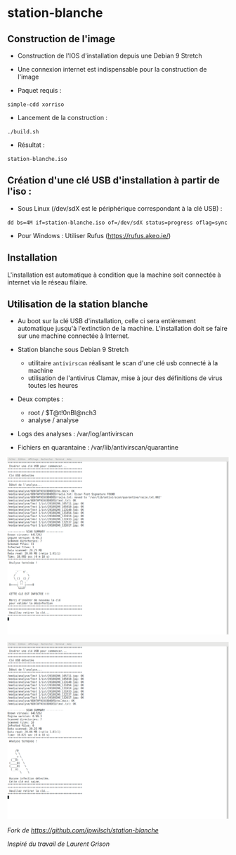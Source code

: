 # station-blanche

## Construction de l'image

* Construction de l'IOS d'installation depuis une Debian 9 Stretch

* Une connexion internet est indispensable pour la construction de l'image

* Paquet requis : 

`simple-cdd xorriso`

* Lancement de la construction : 

`./build.sh`

* Résultat : 

`station-blanche.iso`


## Création d'une clé USB d'installation à partir de l'iso :

* Sous Linux (/dev/sdX est le périphérique correspondant à la clé USB) : 

`dd bs=4M if=station-blanche.iso of=/dev/sdX status=progress oflag=sync`

* Pour Windows : Utiliser Rufus (https://rufus.akeo.ie/)

## Installation

L'installation est automatique à condition que la machine soit connectée à internet via le réseau filaire.

## Utilisation de la station blanche

* Au boot sur la clé USB d'installation, celle ci sera entièrement automatique jusqu'à l'extinction de la machine. L'installation doit se faire sur une machine connectée à Internet.

* Station blanche sous Debian 9 Stretch
    * utilitaire `antivirscan` réalisant le scan d'une clé usb connecté à la machine
    * utilisation de l'antivirus Clamav, mise à jour des définitions de virus toutes les heures

* Deux comptes : 
    * root / $T@t!0nBl@nch3
    * analyse / analyse
    
* Logs des analyses : /var/log/antivirscan
* Fichiers en quarantaine : /var/lib/antivirscan/quarantine

![Virus](https://raw.githubusercontent.com/Crypt-0n/Station-blanche/master/doc/virus.png "Virus")
  
![OK](https://raw.githubusercontent.com/Crypt-0n/Station-blanche/master/doc/ok.png "OK")


*Fork de https://github.com/jpwilsch/station-blanche* 

*Inspiré du travail de Laurent Grison*
  


